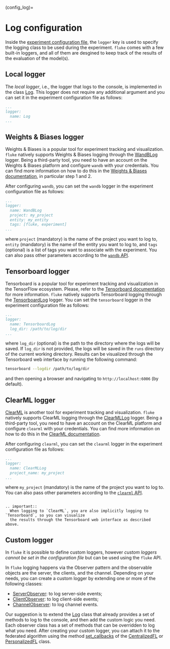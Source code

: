 (config_log)=

# Log configuration

Inside the [experiment configuration file](configuration.md), the `logger` key is used to specify
the logging class to be used during the experiment. `fluke` comes with a few built-in loggers, and
all of them are desgined to keep track of the results of the evaluation of the model(s).

## Local logger

The *local logger*, i.e., the logger that logs to the console, is implemented in the class
[Log](#fluke.utils.log.Log). This logger does not require any additional argument and you can set it
in the experiment configuration file as follows:

```yaml
...
logger:
  name: Log
...
```


## Weights & Biases logger

Weights & Biases is a popular tool for experiment tracking and visualization. 
`fluke` natively supports Weights & Biases logging through the [WandBLog](#fluke.utils.log.WandBLog)
logger. Being a third-party tool, you need to have an account on the Weights & Biases platform and
configure `wandb` with your credentials. You can find more information on how to do this in the
[Weights & Biases documentation](https://docs.wandb.ai/quickstart), in particular step 1 and 2.

After configuring `wandb`, you can set the `wandb` logger in the experiment configuration file as
follows:

```yaml
...
logger:
  name: WandBLog
  project: my_project
  entity: my_entity
  tags: [fluke, experiment]
...
```

where `project` (mandatory) is the name of the project you want to log to, `entity` (mandatory) is
the name of the entity you want to log to, and `tags` (optional) is a list of tags you want to
associate with the experiment. You can also pass other parameters according to the
[`wandb` API](https://docs.wandb.ai/ref/python/init).


## Tensorboard logger

Tensorboard is a popular tool for experiment tracking and visualization in the TensorFlow ecosystem.
Please, refer to the [Tensorboard documentation](https://www.tensorflow.org/tensorboard) for more
information. `fluke` natively supports Tensorboard logging through the
[TensorboardLog](#fluke.utils.log.TensorboardLog) logger. You can set the `tensorboard` logger in
the experiment configuration file as follows:

```yaml
...
logger:
  name: TensorboardLog
  log_dir: /path/to/log/dir
...
```

where `log_dir` (optional) is the path to the directory where the logs will be saved. 
If `log_dir` is not provided, the logs will be saved in the `runs` directory of the current working
directory. Results can be visualized through the Tensorboard web interface by running the following
command:

```bash
tensorboard --logdir /path/to/log/dir
```

and then opening a browser and navigating to `http://localhost:6006` (by default).

## ClearML logger

[ClearML](https://clear.ml/) is another tool for experiment tracking and visualization. 
`fluke` natively supports ClearML logging through the [ClearMLLog](#fluke.utils.log.ClearMLLog)
logger. Being a third-party tool, you need to have an account on the ClearML platform and
configure `clearml` with your credentials. You can find more information on how to do this in the
[ClearML documentation](https://clear.ml/docs/latest/docs/).

After configuring `clearml`, you can set the `clearml` logger in the experiment configuration file
as follows:

```yaml
...
logger:
  name: ClearMLLog
  project_name: my_project
...
```

where `my_project` (mandatory) is the name of the project you want to log to.
You can also pass other parameters according to the
[`clearml` API](https://clear.ml/docs/latest/docs/clearml_sdk/task_sdk).

```{eval-rst}

.. important::
  When logging to `ClearML`, you are also implicitly logging to `Tensorboard`, so you can visualize
  the results through the Tensorboard web interface as described above.

```


## Custom logger

In `fluke` it is possible to define custom loggers, however *custom loggers cannot be set in the 
configuration file* but can be used using the `fluke` API. 

In `fluke` logging happens via the Observer pattern and the observable objects are the server,
the clients, and the channel. Depending on your needs, you can create a custom logger by extending
one or more of the following classes:

- [ServerObserver](#fluke.utils.ServerObserver): to log server-side events;
- [ClientObserver](#fluke.utils.ClientObserver): to log client-side events;
- [ChannelObserver](#fluke.comm.ChannelObserver): to log channel events.

Our suggestion is to extend the [Log](#fluke.utils.log.Log) class that already provides a set of
methods to log to the console, and then add the custom logic you need.
Each observer class has a set of methods that can be overridden to log what you need.
After creating your custom logger, you can attach it to the federated algorithm using the 
method [set_callbacks](#fluke.algorithms.CentralizedFL.set_callbacks) of the 
[CentralizedFL](#fluke.algorithms.CentralizedFL) or 
[PersonalizedFL](#fluke.algorithms.PersonalizedFL) class.
